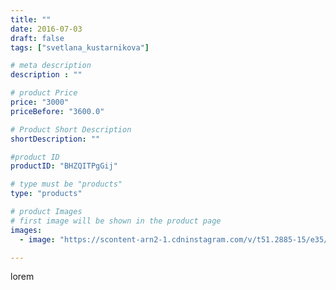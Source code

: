 ```yaml
---
title: ""
date: 2016-07-03
draft: false
tags: ["svetlana_kustarnikova"]

# meta description
description : ""

# product Price
price: "3000"
priceBefore: "3600.0"

# Product Short Description
shortDescription: ""

#product ID
productID: "BHZQITPgGij"

# type must be "products"
type: "products"

# product Images
# first image will be shown in the product page
images:
  - image: "https://scontent-arn2-1.cdninstagram.com/v/t51.2885-15/e35/13531825_553978161470260_102675355_n.jpg?se=7&tp=1&_nc_ht=scontent-arn2-1.cdninstagram.com&_nc_cat=104&_nc_ohc=fQxXwV81uN4AX-74nld&ccb=7-4&oh=e014c372c4804801c037b8a30e635ed1&oe=60833E95&ig_cache_key=MTI4NjEzMDEwNzc1MjE0NzEwNw%3D%3D.2-ccb7-4"

---
```

lorem
